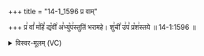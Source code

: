 +++
title = "14-1_1596 प्र वाम्"

+++
प्र꣢ वां꣣ म꣢हि꣣ द्य꣡वी꣢ अ꣣भ्यु꣡प꣢स्तुतिं भरामहे। शु꣢ची꣣ उ꣢प꣣ प्र꣡श꣢स्तये ॥ 14-1:1596 ॥

<details><summary>विस्वर-मूलम् (VC)</summary>

प्र वां महि द्यवी अभ्युपस्तुतिं भरामहे । शुची उप प्रशस्तये ॥१५९६॥
</details>